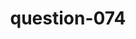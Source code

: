 ---
layout: question
title: question-074
number: 74
question: For what reason might you choose not to go to a new restaurant, even after someone recommended it to you?
answer1: Bad reviews online | 33
answer2: Too expensive/Budget | 21
answer3: Too far away | 16
answer4: Don't trust recommender | 15 
answer5: No babysitter | 7
answer6: Not like cuisine | 5
answer7: Bad part of town | 3
answer8:
answer9:
answer10:
---